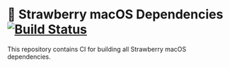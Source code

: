 # :strawberry: Strawberry macOS Dependencies [![Build Status](https://github.com/strawberrymusicplayer/strawberry-macos-dependencies/workflows/Build/badge.svg)](https://github.com/strawberrymusicplayer/strawberry-macos-dependencies/actions)

This repository contains CI for building all Strawberry macOS dependencies.
